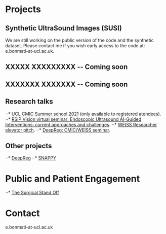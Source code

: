 # Projects

## Synthetic UltraSound Images (SUSI)

We are still working on the public version of the code and the synthetic dataset. Please contact me if you wish early access to the code at: e.bonmati-at-ucl.ac.uk.

## XXXXX XXXXXXXXX -- Coming soon

## XXXXXXX XXXXXXX -- Coming soon

## Research talks

⋅⋅* [UCL CMIC Summer school 2021](https://medicss.cs.ucl.ac.uk/timetable/event/2021-esther-bonmati-coll/) (only available to registered atendees).
⋅⋅* [RSIP Vision virtual seminar: Endoscopic Ultrasound AI-Guided Interventions: current approaches and challenges](https://www.rsipvision.com/meetup-endoscopic-ultrasound-guided-interventions/).
⋅⋅* [WEISS Researcher elevator pitch](https://www.youtube.com/watch?v=csw6SVl8igE).
⋅⋅* [DeepReg: CMIC/WEISS seminar](https://www.youtube.com/watch?v=jDEyWXZM3CE).

## Other projects

⋅⋅* [DeepReg](www.deepreg.net)
⋅⋅* [SNAPPY](https://github.com/UCL/scikit-surgery)


# Public and Patient Engagement

⋅⋅* [The Surgical Stand Off](https://www.youtube.com/watch?v=QEcoGTEf_qU)

# Contact

e.bonmati-at-ucl.ac.uk
